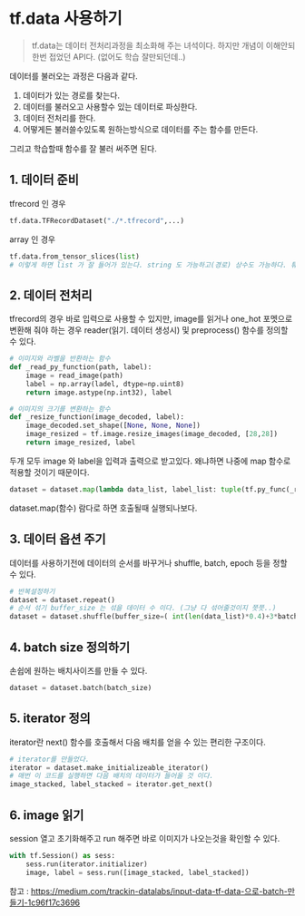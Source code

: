 # tf.data 사용하기

> tf.data는 데이터 전처리과정을 최소화해 주는 녀석이다. 하지만 개념이 이해안되 한번 접었던 API다. (없어도 학습 잘만되던데..)

데이터를 불러오는 과정은 다음과 같다.
1. 데이터가 있는 경로를 찾는다.
2. 데이터를 불러오고 사용할수 있는 데이터로 파싱한다.
3. 데이터 전처리를 한다.
4. 어떻게든 불러쓸수있도록 원하는방식으로 데이터를 주는 함수를 만든다.

그리고 학습할때 함수를 잘 불러 써주면 된다.

## 1. 데이터 준비

tfrecord 인 경우
```python
tf.data.TFRecordDataset("./*.tfrecord",...)
```

array 인 경우
```python
tf.data.from_tensor_slices(list)
# 이렇게 하면 list 가 잘 들어가 있는다. string 도 가능하고(경로) 상수도 가능하다. 튜플도 넣을수 있다.
```

## 2. 데이터 전처리

 tfrecord의 경우 바로 입력으로 사용할 수 있지만, image를 읽거나 one_hot 포멧으로 변환해 줘야 하는 경우 reader(읽기. 데이터 생성시) 및 preprocess() 함수를 정의할 수 있다.

```python
# 이미지와 라벨을 반환하는 함수
def _read_py_function(path, label):
    image = read_image(path)
    label = np.array(ladel, dtype=np.uint8)
    return image.astype(np.int32), label

# 이미지의 크기를 변환하는 함수
def _resize_function(image_decoded, label):
    image_decoded.set_shape([None, None, None])
    image_resized = tf.image.resize_images(image_decoded, [28,28])
    return image_resized, label

```
두개 모두 image 와 label을 입력과 출력으로 받고있다.
왜냐하면 나중에 map 함수로 적용할 것이기 때문이다.

```python
dataset = dataset.map(lambda data_list, label_list: tuple(tf.py_func(_read_py_function, [data_list, label_list], [tf.int32, tf.uint8])))
```
dataset.map(함수) 람다로 하면 호출될때 실행되나보다.

## 3. 데이터 옵션 주기
데이터를 사용하기전에 데이터의 순서를 바꾸거나 shuffle, batch, epoch 등을 정할 수 있다.
```python
# 반복설정하기
dataset = dataset.repeat()
# 순서 섞기 buffer_size 는 섞을 데이터 수 이다. (그냥 다 섞어줄것이지 쯧쯧..)
dataset = dataset.shuffle(buffer_size=( int(len(data_list)*0.4)+3*batch_size ))
```

## 4. batch size 정의하기
손쉽에 원하는 배치사이즈를 만들 수 있다.
```python
dataset = dataset.batch(batch_size)
```

## 5. iterator 정의
iterator란 next() 함수를 호출해서 다음 배치를 얻을 수 있는 편리한 구조이다.
```python
# iterator를 만들었다.
iterator = dataset.make_initializeable_iterator()
# 매번 이 코드를 실행하면 다음 배치의 데이터가 들어올 것 이다.
image_stacked, label_stacked = iterator.get_next()
```

## 6. image 읽기
session 열고 초기화해주고 run 해주면 바로 이미지가 나오는것을 확인할 수 있다.
```python
with tf.Session() as sess:
    sess.run(iterator.initializer)
    image, label = sess.run([image_stacked, label_stacked])
```

참고 : https://medium.com/trackin-datalabs/input-data-tf-data-으로-batch-만들기-1c96f17c3696
